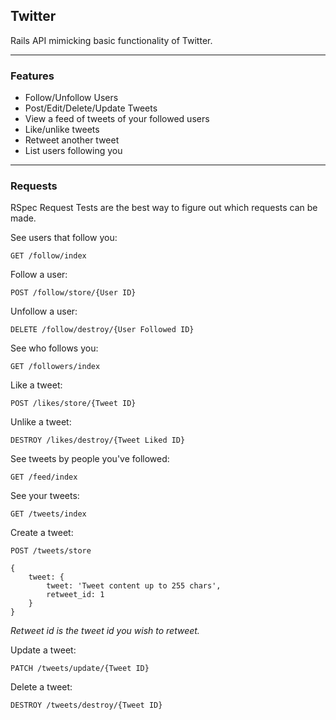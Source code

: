 ## Twitter

Rails API mimicking basic functionality of Twitter.

---

### Features
- Follow/Unfollow Users
- Post/Edit/Delete/Update Tweets
- View a feed of tweets of your followed users
- Like/unlike tweets
- Retweet another tweet
- List users following you

---
### Requests 

RSpec Request Tests are the best way to figure out which requests can be made.

See users that follow you:

`GET /follow/index`

Follow a user:

`POST /follow/store/{User ID}`

Unfollow a user:

`DELETE /follow/destroy/{User Followed ID}`

See who follows you:

`GET /followers/index`

Like a tweet:

`POST /likes/store/{Tweet ID}`

Unlike a tweet:

`DESTROY /likes/destroy/{Tweet Liked ID}`

See tweets by people you've followed:

`GET /feed/index`

See your tweets:

`GET /tweets/index`

Create a tweet:

`POST /tweets/store`

```
{ 
    tweet: {
        tweet: 'Tweet content up to 255 chars',
        retweet_id: 1 
    }
}
```

*Retweet id is the tweet id you wish to retweet.*

Update a tweet:

`PATCH /tweets/update/{Tweet ID}`

Delete a tweet:

`DESTROY /tweets/destroy/{Tweet ID}`